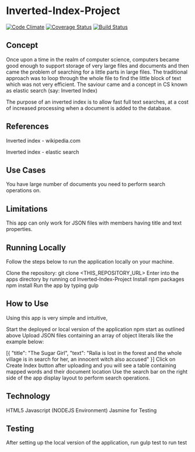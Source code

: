 # Inverted-Index-Project

[![Code Climate](https://codeclimate.com/github/andela-fomokaro/Inverted-Index-Project/badges/gpa.svg?branch=develop)](https://codeclimate.com/github/andela-fomokaro/Inverted-Index-Project) [![Coverage Status](https://coveralls.io/github/andela-fomokaro/Inverted-Index-Project?branch=develop)](https://coveralls.io/github/andela-fomokaro/Inverted-Index-Project?branch=features) [![Build Status](https://travis-ci.org/andela-fomokaro/Inverted-Index-Project.svg?branch=develop)](https://travis-ci.org/andela-fomokaro/Inverted-Index-Project)



## Concept

Once upon a time in the realm of computer science, computers became good enough to support storage of very large files and documents and then came the problem of searching for a little parts in large files. The traditional approach was to loop through the whole file to find the little block of text which was not very efficient. The saviour came and a concept in CS known as elastic search (say: Inverted Index)

The purpose of an inverted index is to allow fast full text searches, at a cost of increased processing when a document is added to the database.

## References

Inverted index - wikipedia.com

Inverted index - elastic search

## Use Cases

You have large number of documents you need to perform search operations on.

## Limitations

This app can only work for JSON files with members having title and text properties.

## Running Locally

Follow the steps below to run the application locally on your machine.

Clone the repository: git clone <THIS_REPOSITORY_URL>
Enter into the apps directory by running cd Inverted-Index-Project
Install npm packages npm install
Run the app by typing gulp

## How to Use

Using this app is very simple and intuitive,

Start the deployed or local version of the application npm start as outlined above
Upload JSON files containing an array of object literals like the example below:

[{
  "title": "The Sugar Girl",
  "text": "Ralia is lost in the forest and the whole village is in search for her, an innocent witch also accused"
}]
Click on Create Index button after uploading and you will see a table containing mapped words and their document location
Use the search bar on the right side of the app display layout to perform search operations.

## Technology

HTML5
Javascript (NODEJS Environment)
Jasmine for Testing

## Testing

After setting up the local version of the application, run gulp test to run test